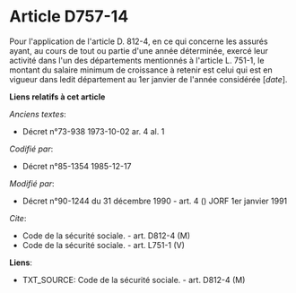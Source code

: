 # Article D757-14

Pour l'application de l'article D. 812-4, en ce qui concerne les assurés ayant, au cours de tout ou partie d'une année
déterminée, exercé leur activité dans l'un des départements mentionnés à l'article L. 751-1, le montant du salaire minimum de
croissance à retenir est celui qui est en vigueur dans ledit département au 1er janvier de l'année considérée [*date*].

**Liens relatifs à cet article**

_Anciens textes_:

  - Décret n°73-938 1973-10-02 ar. 4 al. 1

_Codifié par_:

  - Décret n°85-1354 1985-12-17

_Modifié par_:

  - Décret n°90-1244 du 31 décembre 1990 - art. 4 () JORF 1er janvier 1991

_Cite_:

  - Code de la sécurité sociale. - art. D812-4 (M)
  - Code de la sécurité sociale. - art. L751-1 (V)

**Liens**:

  - TXT_SOURCE: Code de la sécurité sociale. - art. D812-4 (M)
